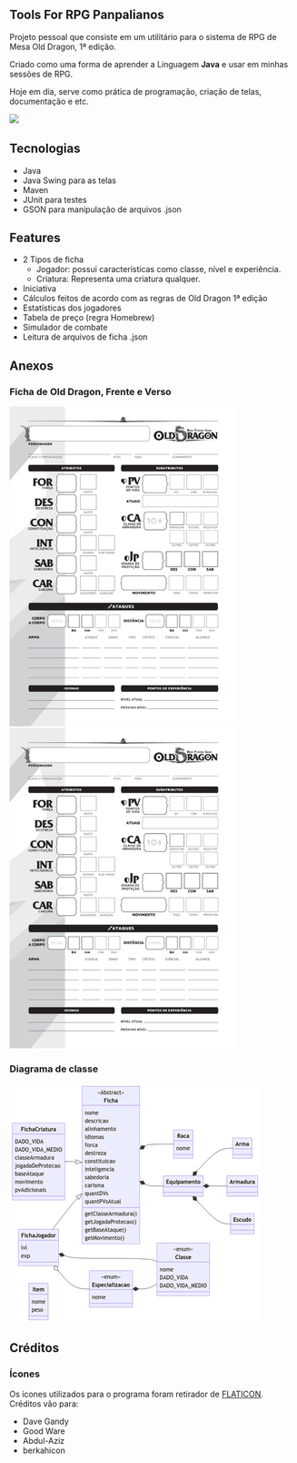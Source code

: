 ## Tools For RPG Panpalianos

Projeto pessoal que consiste em um utilitário para o sistema de RPG de Mesa Old Dragon, 1ª edição.

Criado como uma forma de aprender a Linguagem **Java** e usar em minhas sessões de RPG.

Hoje em dia, serve como prática de programação, criação de telas, documentação e etc.

<img src="https://github.com/user-attachments/assets/7b6c7163-d846-4ec5-8c6c-3cb0a9dca534" height="500">

## Tecnologias
- Java
- Java Swing para as telas
- Maven
- JUnit para testes
- GSON para manipulação de arquivos .json

## Features
- 2 Tipos de ficha
    - Jogador: possui características como classe, nível e experiência.
    - Criatura: Representa uma criatura qualquer.
- Iniciativa
- Cálculos feitos de acordo com as regras de Old Dragon 1ª edição
- Estatísticas dos jogadores
- Tabela de preço (regra Homebrew)
- Simulador de combate
- Leitura de arquivos de ficha .json 

## Anexos

### Ficha de Old Dragon, Frente e Verso
<img src="documentacao/ficha.png" alt="ficha.png" width="400">         <img src="documentacao/ficha.png" alt="fichaVerso.png" width="400">

### Diagrama de classe
![image](documentacao/diagramaClasse.png)

## Créditos

### Ícones
Os ícones utilizados para o programa foram retirador de [FLATICON](https://www.flaticon.com/br).
Créditos vão para:
- Dave Gandy
- Good Ware
- Abdul-Aziz
- berkahicon
